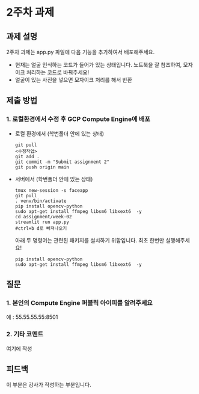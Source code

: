 # 2주차 과제


## 과제 설명
2주차 과제는 app.py 파일에 다음 기능을 추가하여서 배포해주세요.
- 현재는 얼굴 인식하는 코드가 들어가 있는 상태입니다. 노트북을 잘 참조하여, 모자이크 처리하는 코드로 바꿔주세요!
- 얼굴이 있는 사진을 넣으면 모자이크 처리를 해서 반환

## 제출 방법
### 1. 로컬환경에서 수정 후 GCP Compute Engine에 배포
- 로컬 환경에서 (학번폴더 안에 있는 상태)
    ```
    git pull
    <수정작업>
    git add .
    git commit -m "Submit assignment 2"
    git push origin main
    ```
- 서버에서 (학번폴더 안에 있는 상태)
    ```
    tmux new-session -s faceapp
    git pull
    . venv/bin/activate
    pip install opencv-python
    sudo apt-get install ffmpeg libsm6 libxext6  -y
    cd assignment/week-02
    streamlit run app.py
    #ctrl+b d로 빠져나오기
    ```
    아래 두 명령어는 관련된 패키지를 설치하기 위함입니다. 최초 한번만 실행해주세요!
    ```
    pip install opencv-python
    sudo apt-get install ffmpeg libsm6 libxext6  -y
    ```


## 질문
### 1. 본인의 Compute Engine 퍼블릭 아이피를 알려주세요
예 : 55.55.55.55:8501

### 2. 기타 코멘트
여기에 작성

## 피드백
이 부분은 강사가 작성하는 부분입니다.
